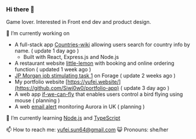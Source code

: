 ### Hi there 👋 
  Game lover.
  Interested in Front end dev and product design.
  
🔭 I’m currently working on
- A full-stack app [Countries-wiki](https://github.com/Siwi0w0/countries-wiki) allowing users search for country info by name. ( update 1 day ago )
  - Built with React, Express.js and Node.js
- A restaurant website [little-lemon](https://github.com/Siwi0w0/little-lemon) with booking and online ordering function ( updated 1 week ago )
- [JP Morgan job stimulating task 1](https://github.com/Siwi0w0/forage-jpmc-swe-task-1) on Forage ( update 2 weeks ago )
- My portfolio website [https://yufei.website/](https://github.com/Siwi0w0/portfolio-app) ( update 3 day ago )
- A web app [if-we-can-fly](https://github.com/Siwi0w0/if-we-can-fly) that enables users control a bird flying using mouse ( planning )
- A web [email alert](https://github.com/Siwi0w0/aurora-alert) monitoring Aurora in UK ( planning )

🌱 I’m currently learning [Node.js](https://nodejs.org/en/docs) and [TypeScript](typescript-tutorial)

📫 How to reach me: yufei.sun64@gmail.com
😺 Pronouns: she/her
  
<!-- 👯 I’m looking to collaborate on ...
-!>



